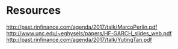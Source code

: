 # Resources

http://past.rinfinance.com/agenda/2017/talk/MarcoPerlin.pdf
http://www.unc.edu/~eghysels/papers/HF-GARCH_slides_web.pdf
http://past.rinfinance.com/agenda/2017/talk/YutingTan.pdf
